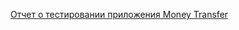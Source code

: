 [Отчет о тестировании приложения Money Transfer](https://github.com/DariaPap/Java-Ex2.1/blob/master/Report.md)
